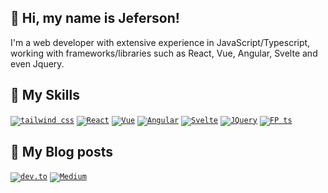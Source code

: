 ## 👋 Hi, my name is Jeferson!

I'm a web developer with extensive experience in JavaScript/Typescript, working with frameworks/libraries such as React, Vue, Angular, Svelte and even Jquery.

## 🚀 My Skills

<code>[![tailwind css][tailwindui.com]][tailwind-url]</code>
<code>[![React][React.js]][React-url]</code>
<code>[![Vue][Vue.js]][Vue-url]</code>
<code>[![Angular][Angular.io]][Angular-url]</code>
<code>[![Svelte][Svelte.dev]][Svelte-url]</code>
<code>[![JQuery][JQuery.com]][JQuery-url]</code>
<code>[![FP ts][FP-ts]][FP-ts-url]</code>

## 📝 My Blog posts
<code>[![dev.to][dev.to]][devto-url]</code>
<code>[![Medium][medium]][medium-url]</code>

[tailwindui.com]: https://img.shields.io/badge/Tailwind-d0d7de?style=for-the-badge&logo=tailwindcss&logoColor=blue
[tailwind-url]: https://tailwindui.com/
[React.js]: https://img.shields.io/badge/React-20232A?style=for-the-badge&logo=react&logoColor=61DAFB
[React-url]: https://reactjs.org/
[Vue.js]: https://img.shields.io/badge/Vue.js-35495E?style=for-the-badge&logo=vuedotjs&logoColor=4FC08D
[Vue-url]: https://vuejs.org/
[Angular.io]: https://img.shields.io/badge/Angular-DD0031?style=for-the-badge&logo=angular&logoColor=white
[Angular-url]: https://angular.io/
[Svelte.dev]: https://img.shields.io/badge/Svelte-4A4A55?style=for-the-badge&logo=svelte&logoColor=FF3E00
[Svelte-url]: https://svelte.dev/
[JQuery.com]: https://img.shields.io/badge/jQuery-0769AD?style=for-the-badge&logo=jquery&logoColor=white
[JQuery-url]: https://jquery.com 
[dev.to]: https://img.shields.io/badge/Dev%20Community-000000?style=for-the-badge&logo=devdotto&logoColor=white
[devto-url]: https://dev.to/jeferson0993
[medium]: https://img.shields.io/badge/Medium-000000?style=for-the-badge&logo=medium&logoColor=white
[medium-url]: https://medium.com/@jeferson0993
[FP-ts]: https://img.shields.io/badge/Functional%20Programming-FFFFFF?style=for-the-badge
[FP-ts-url]: https://gcanti.github.io/fp-ts/

<!---
jeferson0993/jeferson0993 is a ✨ special ✨ repository because its `README.md` (this file) appears on your GitHub profile.
You can click the Preview link to take a look at your changes.
--->
